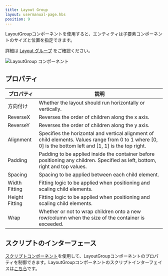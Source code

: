 ```yaml
---
title: Layout Group
layout: usermanual-page.hbs
position: 9
---
```


LayoutGroupコンポーネントを使用すると、エンティティは子要素コンポーネントのサイズと位置を指定できます。

詳細は [Layout グループ][0] をご確認ください。

![LayoutGroup コンポーネント][1]

## プロパティ

| プロパティ       | 説明 |
|----------------|-------------|
| 方向付け    | Whether the layout should run horizontally or vertically. |
| ReverseX       | Reverses the order of children along the x axis. |
| ReverseY       | Reverses the order of children along the y axis. |
| Alignment      | Specifies the horizontal and vertical alignment of child elements. Values range from 0 to 1 where [0, 0] is the bottom left and [1, 1] is the top right. |
| Padding        | Padding to be applied inside the container before positioning any children. Specified as left, bottom, right and top values. |
| Spacing        | Spacing to be applied between each child element. |
| Width Fitting  | Fitting logic to be applied when positioning and scaling child elements. |
| Height Fitting | Fitting logic to be applied when positioning and scaling child elements. |
| Wrap           | Whether or not to wrap children onto a new row/column when the size of the container is exceeded. |

## スクリプトのインターフェース

[スクリプトコンポーネント][2]を使用して、LayoutGroupコンポーネントのプロパティを制御できます。LayoutGroupコンポーネントのスクリプトインターフェイスは[こちら][3]です。

[0]: /user-manual/user-interface/layout-groups
[1]: /images/user-manual/scenes/components/component-layoutgroup.png
[2]: /user-manual/packs/components/script
[3]: /api/pc.LayoutGroupComponent.html
